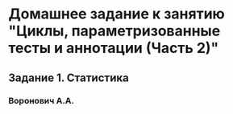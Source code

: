 # Домашнее задание к занятию "Циклы, параметризованные тесты и аннотации (Часть 2)"
## Задание 1. Статистика
### Воронович А.А.
